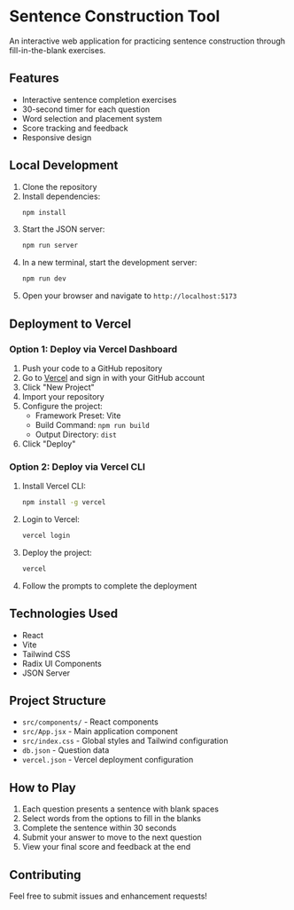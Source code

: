 # Sentence Construction Tool

An interactive web application for practicing sentence construction through fill-in-the-blank exercises.

## Features

- Interactive sentence completion exercises
- 30-second timer for each question
- Word selection and placement system
- Score tracking and feedback
- Responsive design

## Local Development

1. Clone the repository
2. Install dependencies:
   ```bash
   npm install
   ```
3. Start the JSON server:
   ```bash
   npm run server
   ```
4. In a new terminal, start the development server:
   ```bash
   npm run dev
   ```
5. Open your browser and navigate to `http://localhost:5173`

## Deployment to Vercel

### Option 1: Deploy via Vercel Dashboard

1. Push your code to a GitHub repository
2. Go to [Vercel](https://vercel.com) and sign in with your GitHub account
3. Click "New Project"
4. Import your repository
5. Configure the project:
   - Framework Preset: Vite
   - Build Command: `npm run build`
   - Output Directory: `dist`
6. Click "Deploy"

### Option 2: Deploy via Vercel CLI

1. Install Vercel CLI:
   ```bash
   npm install -g vercel
   ```
2. Login to Vercel:
   ```bash
   vercel login
   ```
3. Deploy the project:
   ```bash
   vercel
   ```
4. Follow the prompts to complete the deployment

## Technologies Used

- React
- Vite
- Tailwind CSS
- Radix UI Components
- JSON Server

## Project Structure

- `src/components/` - React components
- `src/App.jsx` - Main application component
- `src/index.css` - Global styles and Tailwind configuration
- `db.json` - Question data
- `vercel.json` - Vercel deployment configuration

## How to Play

1. Each question presents a sentence with blank spaces
2. Select words from the options to fill in the blanks
3. Complete the sentence within 30 seconds
4. Submit your answer to move to the next question
5. View your final score and feedback at the end

## Contributing

Feel free to submit issues and enhancement requests!
